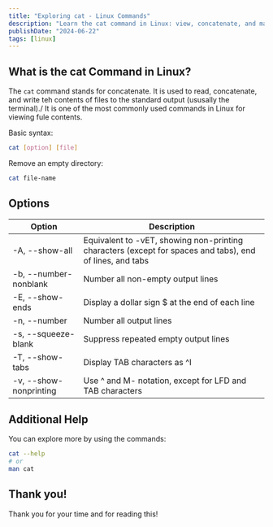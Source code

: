 ```yaml
---
title: "Exploring cat - Linux Commands"
description: "Learn the cat command in Linux: view, concatenate, and manipulate file contents efficiently with cat. Explore options and basic syntax here."
publishDate: "2024-06-22"
tags: [linux]
---
```


## What is the cat Command in Linux?

The `cat` command stands for concatenate. It is used to read, concatenate, and write teh contents of files to the standard output (ususally the terminal)./ It is one of the most commonly used commands in Linux for viewing fule contents.

Basic syntax:

```bash
cat [option] [file]
```

Remove an empty directory:

```bash
cat file-name
```

## Options

| Option                 | Description                                                                                              |
| ---------------------- | -------------------------------------------------------------------------------------------------------- |
| -A, --show-all         | Equivalent to -vET, showing non-printing characters (except for spaces and tabs), end of lines, and tabs |
| -b, --number-nonblank  | Number all non-empty output lines                                                                        |
| -E, --show-ends        | Display a dollar sign $ at the end of each line                                                          |
| -n, --number           | Number all output lines                                                                                  |
| -s, --squeeze-blank    | Suppress repeated empty output lines                                                                     |
| -T, --show-tabs        | Display TAB characters as ^I                                                                             |
| -v, --show-nonprinting | Use ^ and M- notation, except for LFD and TAB characters                                                 |

## Additional Help

You can explore more by using the commands:

```bash
cat --help
# or
man cat
```

## Thank you!

Thank you for your time and for reading this!

